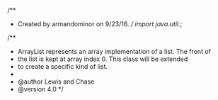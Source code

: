 /**
 * Created by armandominor on 9/23/16.
 */
import java.util.*;

/**
 * ArrayList represents an array implementation of a list. The front of
 * the list is kept at array index 0. This class will be extended
 * to create a specific kind of list.
 *
 * @author Lewis and Chase
 * @version 4.0
 */
